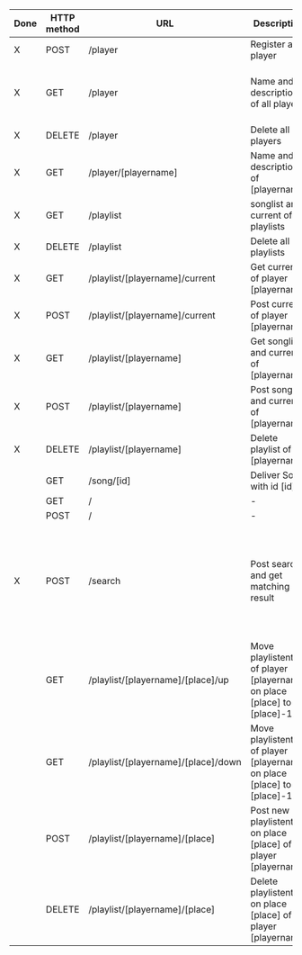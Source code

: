 | Done | HTTP method | URL                                 | Description                                                             | Input/Output |
|------|-------------|-------------------------------------|-------------------------------------------------------------------------|--------------|
| X    | POST        | /player                             | Register a player                                                       | Input = JSON{"name":name, "description":description} |
| X    | GET         | /player                             | Name and description of all players                                     | Output = JSON {"player":[{"current":current, "name":name, "description":description}, ...]} |
| X    | DELETE      | /player                             | Delete all players                                                      | - |
| X    | GET         | /player/[playername]                | Name and description of [playername]                                    | Output = JSON{"current":current, "name":name, "description":description}               |
| X    | GET         | /playlist                           | songlist and current of all playlists                                   | Output = JSON{playername:{"current":current, "list":[song_id, ..., song_id]},...} |
| X    | DELETE      | /playlist                           | Delete all playlists                                                    | - |
| X    | GET         | /playlist/[playername]/current      | Get current of player [playername]                                      | Output = JSON{"id":song_id} |
| X    | POST        | /playlist/[playername]/current      | Post current of player [playername]                                     | Input = JSON{"id":song_id} |
| X    | GET         | /playlist/[playername]              | Get songlist and current of [playername]                                | Input = {"current":current, "list":[song_id, ..., song_id]} |
| X    | POST        | /playlist/[playername]              | Post songlist and current of [playername]                               | Output = {"current":current,"list":[song_id, ..., song_id]} |
| X    | DELETE      | /playlist/[playername]              | Delete playlist of [playername]                                         | - |
|      | GET         | /song/[id]                          | Deliver Song with id [id]                                               | Output = Song as file |
|      | GET         | /                                   | -                                                                       | - |
|      | POST        | /                                   | -                                                                       | - |
| X    | POST        | /search                             | Post search and get matching result                                     | Input = JSON{"search":searchword}; Output = JSON{"songs":[{"album":album, "artist":artist, "date":date, "genre":genre, "id":id, "title":title, "played_time":played_time, "tracknumber":tracknumber}], ...} |
|      | GET         | /playlist/[playername]/[place]/up   | Move playlistentry of player [playername] on place [place] to [place]-1 | - |
|      | GET         | /playlist/[playername]/[place]/down | Move playlistentry of player [playername] on place [place] to [place]-1 | - |
|      | POST        | /playlist/[playername]/[place]      | Post new playlistentry on place [place] of player [playername]          | - |
|      | DELETE      | /playlist/[playername]/[place]      | Delete playlistentry on place [place] of player [playername]            | - |
